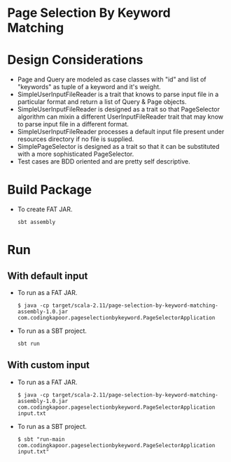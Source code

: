 # Page Selection By Keyword Matching

# Design Considerations
- Page and Query are modeled as case classes with "id" and list of "keywords" as tuple of a keyword and it's weight.
- SimpleUserInputFileReader is a trait that knows to parse input file in a particular format and return a list of Query & Page objects.  
- SimpleUserInputFileReader is designed as a trait so that PageSelector algorithm can mixin a different UserInputFileReader trait that may know to parse input file in a different format.
- SimpleUserInputFileReader processes a default input file present under resources directory if no file is supplied.
- SimplePageSelector is designed as a trait so that it can be substituted with a more sophisticated PageSelector.
- Test cases are BDD oriented and are pretty self descriptive.

# Build Package

- To create FAT JAR.
  ```
  sbt assembly
  ```

# Run

## With default input
- To run as a FAT JAR.
  ```
  $ java -cp target/scala-2.11/page-selection-by-keyword-matching-assembly-1.0.jar com.codingkapoor.pageselectionbykeyword.PageSelectorApplication
  ```

- To run as a SBT project.
  ```
  sbt run
  ```

## With custom input
- To run as a FAT JAR.
  ```
  $ java -cp target/scala-2.11/page-selection-by-keyword-matching-assembly-1.0.jar com.codingkapoor.pageselectionbykeyword.PageSelectorApplication input.txt
  ```

- To run as a SBT project.
  ```
  $ sbt "run-main com.codingkapoor.pageselectionbykeyword.PageSelectorApplication input.txt"
  ```
